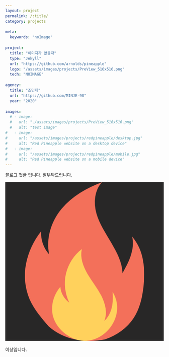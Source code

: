 ```yaml
---
layout: project
permalink: /:title/
category: projects

meta:
  keywords: "noImage"

project:
  title: "이미지가 없을때"
  type: "Jekyll"
  url: "https://github.com/arnolds/pineapple"
  logo: "/assets/images/projects/PreView_516x516.png"
  tech: "NOIMAGE"

agency:
  title: "조민제"
  url: "https://github.com/MINJE-98"
  year: "2020"

images:
  # - image:
  #   url: "./assets/images/projects/PreView_516x516.png"
  #   alt: "test image"
#   - image:
#     url: "/assets/images/projects/redpineapple/desktop.jpg"
#     alt: "Red Pineapple website on a desktop device"
#   - image:
#     url: "/assets/images/projects/redpineapple/mobile.jpg"
#     alt: "Red Pineapple website on a mobile device"
---
```

<p>블로그 첫글 입니다. 잘부탁드립니다.</p>
<img src="/assets/images/projects/PreView_516x516.png" alt="테스트 이미지" />
<p>이상입니다.</p>
